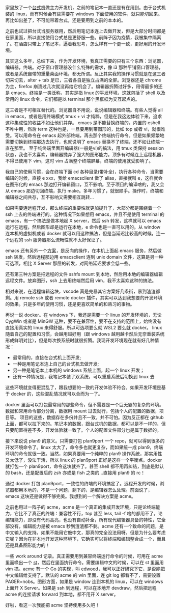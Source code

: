 家里放了一个[台式机](new-computer.md)做主力开发机，之前的笔记本一直还是有在用到。由于台式机装的 linux，而有时候会有些需要在 windows 下面使用的软件，就只能切回来。再比如出差了，不可能带着台式，还是要用到之前的本本的。

之前也试过把台式当服务器用，然后用笔记本连上去做开发，但是大部分时间都是在家里面，所以直接使用台式总是更舒服一些。前阵子因为疫情，我被集中隔离了。在酒店只带上了笔记本，逼着我思考，怎么样有一个更一致，更好用的开发环境。

其实这么多年，总结下来，作为开发环境，我真正需要的只有三个东西：浏览器，编辑器，终端。对于窗口管理器没什么特殊的需求，像 i3 那种平铺窗口管理器，或者是系统自带的重量桌面环境，都无所谓。反正其实我的操作习惯就是在这三者切来切去，alter + tab 足已，三者各自是独立占满的全屏。浏览器还是 chrome 为主，firefox 崩溃过几次就没再给它机会了。编辑器折腾过好多，用得最多的还是 emacs。终端是一类泛称，其实是指 linux 的平发环境，这就包括了 shell 以及常用的 linux 命令，它们都是以 terminal 那个黑框框为交互起点的。

这三者是不可相互替代的。浏览器自不用说，说说编辑器和终端。有些人觉得 all in emacs，或者是用终端模式 tmux + vi 才纯粹，但是在我这边体验下来，追求这种集成性的收益不如让他们并存。
emacs 是不能替换终端的，内置的 eshell 不咋中用，然后 term 这种也是，一旦要用到带图形的，比如 top 或者 vi，就很难受。可以用命令在 emacs 起外部终端，再去那个终端执行命令。但是如果频繁地需要切换到终端那边去执行，也就说明了 emacs 替换不了终端，还不如让终端一直在那里。
至于纯终端里面开编辑器(一般是vi)的搞法，用 tmux 类保持 session 状态，我也不太喜欢，编辑器抛弃了强大的图形能力。顶多有时候连上远程机器，不得已使用下 vim，这时 vim 占满整个终端屏幕，终端的使用就受影响了。

我自己的使用习惯，会在终端下面 cd 各种目录(带补全)，执行各种命令，当需要编辑的时候，直接 e xxx，我给 emacsclient 做了 alias，直接就叫 e，这样就会在图形化的 emacs 那边打开编辑窗口，互不影响。至于项目的编译啥的，我又会从 emacs 那边切回终端，执行 make。多年习惯了，就很顺手。操作时，终端和编辑器之间共存，互不影响又需要相互跳转...

如果需要连远程开发，那么终端的重要性就更加提升了，大部分都是围绕着一个 ssh 上去的终端进行的。这种情况下如果想用 emacs，并且不是使用 terminal 的 emacs，有一个搞法是做本地起 X server，然后 ssh 转发，这样就可以 emacs 运行在远程，然后图形却是运行在本地，e 命令也是一直可以用的。从 window 连本机的虚拟机或者 docker 就可以用这种搞法，但是当延迟比较高的时候，连一个远程的 ssh 服务器那么流畅性就不太好保证了。

emacs 还有另外一个[方案](https://blog.goldandapager.io/a-better-emacs-remote-editing-workflow/)，是反向的操作，在本机上面起 emacs 服务，然后做 ssh 转发，然后远程那边用 emacsclient 连到 unix domain 文件，这算是另一种可选项，相比 X Server 那层的转发，对网络延迟要求会低一些。

还有第三种方案是把远程的文件 sshfs mount 到本地，然后用本地的编辑器编辑远程文件。放弃图形，ssh 上去用终端然后用 vim，我不太喜欢这种的搞法。

相对来说，在远程编辑这块，vscode 真是完暴其它方案好几条街，暴到渣渣都剩。用 remote ssh 或者 remote docker 插件，其实可以达到我想要的开发环境的效果。只是多年的使用习惯，还是更喜欢简单的和熟习的事物。

再说一说 docker。在 windows 下，我还是需要一个 linux 的开发环境的，无论 CygWin 或者是 MinGW 这种，要不在兼容性，要不在支持的范围上，始终没有直接用真实的 linux 来得舒服。所以可选项要么就 WSL2 要么就 docker。
linux 随着自己的配置和习惯，会越用越好用（跟 windows 越用越卡然后无奈重装系统形成鲜明对比），但是每次换系统时就很折腾。我现开发环境现在就有好几种情况：

- 最常用的，直接在台式机上面开发;
- 一种是用笔记本连上自己的台式机去做开发;
- 另一种是笔记本上本机的 windows 系统上面，起一个 linux 开发；
- 还有一种情况是，我笔记本装了双系统，可以重启系统后切换到 linux 去

这些环境就变得更混乱了，跟我想要的一致的开发体验不符合。如果开发环境是基于 docker 的，这些混乱情况就可以合而为一了。

docker 里面可以打包最常用的那些命令，但不需要是一个巨无霸的复杂的环境。数据和常用命令部分分离，数据用 mount 过去就行，包括个人的配置的数据，项目等。
项目的这些，数据存在多份并且不一致，并不可怕。因为反正都在 github 上面，都可以拉下来的。笔记本的数据，跟台式机的数据，都可以是不一样的，但只要配置得差不多，开发体验就一致了。个人的配置文件部分也是属于数据的。

接下来说说 plan9 的意义。只需要打包 plan9port 一个 repo，就可以得到很多的开发环境命令了。linux 太大了，命令多也就更复杂，而如果统一成 plan9，终端环境的命令就很一致。当然，如果真要用一个纯粹的 plan9 操作系统，那实用性又太低了，没法干活，所以 linux 的 plan9port 正好是这样一个平衡点。docker 就打包一个 plan9port，命令这块就齐了。甚至 shell 都不用再纠结，到底是默认的 bash，还是配置后的 zsh 亦或是 fish 之类的...直接用 plan9 的 rc！

通过 docker 打包 plan9port，一致性的终端的环境搞定了。远程开发的时候，浏览器都用本地的，不是一个问题，剩下的，是编辑器怎么处理。前面说了，emacs 这块还是做得不够完美。我想到的一个解决方案是 acme。

之前也用过一阵子的 acme，acme 是一个真正的集成开发环境，只是论终端能力，它比不了真正的终端：兼容性不行，top 甚至 less, tail -f 啥的都用不了。论编辑能力，即没有代码高亮，也没有自动补全，所有现代编辑器具备的特性，它全部没有，编辑能力是被 emacs 秒到渣渣都不剩。acme 还有一个致命的问题，是中文输入的支持。如果不能用它敲中文，那真的完全没法用呀。但是为什么要考虑它呢？因为在非本地开发这种环境下，它确实可以将终端和编辑整合成一个，而且还是具备图形能力的！

一些 work around 记录。真正需要用到兼容终端运行命令的时候，可用在 acme 里面唤出一个 [st](https://st.suckless.org/)，然后在里面执行命令。需要编辑中文的时候，可以在 st 里面用 vim 搞。acme 有一个 Go 的实现，叫 [edwood](https://github.com/rjkroege/edwood)，我可以正好研究下它，是否能把中文编辑给支持了。默认的 acme 的 win 里面，连 git log 都看不了，需要设置 PAGER=nobs。图形方面，如果是 window 连到本机的 linux，可以在 windows 上面开 X Server。如果是 ssh 到远程，可以在本地开 devdraw，然后把远程 acme 的连接请求 forward 到本地，都不用开 X server。

好啦，看这一次我能把 acme 坚持使用多久吧！
